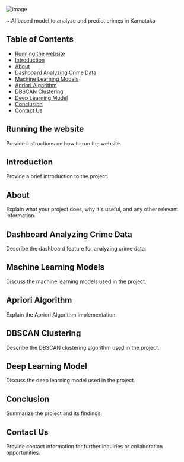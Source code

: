 ![image](https://github.com/sdjbabin/Surakshan/assets/137878044/46a0a472-c34b-46cf-87e1-23da4c1dc6fd)

~ AI based model to analyze and predict crimes in Karnataka

## Table of Contents

- [Running the website](#running-the-website)
- [Introduction](#introduction)
- [About](#about)
- [Dashboard Analyzing Crime Data](#dashboard-analyzing-crime-data)
- [Machine Learning Models](#machine-learning-models)
- [Apriori Algorithm](#apriori-algorithm)
- [DBSCAN Clustering](#dbscan-clustering)
- [Deep Learning Model](#deep-learning-model)
- [Conclusion](#conclusion)
- [Contact Us](#contact-us)

## Running the website

Provide instructions on how to run the website.

## Introduction

Provide a brief introduction to the project.

## About

Explain what your project does, why it's useful, and any other relevant information.

## Dashboard Analyzing Crime Data

Describe the dashboard feature for analyzing crime data.

## Machine Learning Models

Discuss the machine learning models used in the project.

## Apriori Algorithm

Explain the Apriori Algorithm implementation.

## DBSCAN Clustering

Describe the DBSCAN clustering algorithm used in the project.

## Deep Learning Model

Discuss the deep learning model used in the project.

## Conclusion

Summarize the project and its findings.

## Contact Us

Provide contact information for further inquiries or collaboration opportunities.
